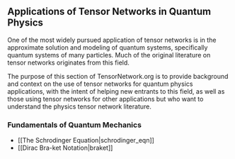 
## Applications of Tensor Networks in Quantum Physics

One of the most widely pursued application of tensor networks
is in the approximate solution and modeling of quantum systems,
specifically quantum systems of many particles.
Much of the original literature on tensor networks originates
from this field.

The purpose of this section of TensorNetwork.org is to 
provide background and context on the use of tensor networks
for quantum physics applications, with the intent of helping
new entrants to this field, as well as those using tensor 
networks for other applications but who want to understand
the physics tensor network literature.

### Fundamentals of Quantum Mechanics

- [[The Schrodinger Equation|schrodinger_eqn]]
- [[Dirac Bra-ket Notation|braket]]